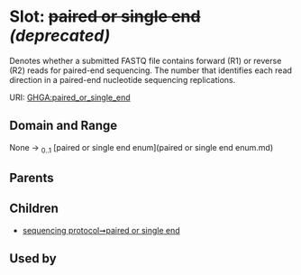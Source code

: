 
# Slot: ~~paired or single end~~ _(deprecated)_


Denotes whether a submitted FASTQ file contains forward (R1) or reverse (R2) reads for paired-end sequencing. The number that identifies each read direction in a paired-end nucleotide sequencing replications.

URI: [GHGA:paired_or_single_end](https://w3id.org/GHGA/paired_or_single_end)


## Domain and Range

None &#8594;  <sub>0..1</sub> [paired or single end enum](paired or single end enum.md)

## Parents


## Children

 *  [sequencing protocol➞paired or single end](sequencing_protocol_paired_or_single_end.md)

## Used by

